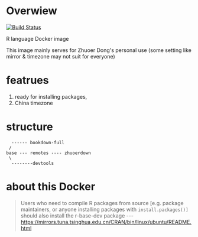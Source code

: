 # Overwiew
[![Build Status](https://travis-ci.com/dongzhuoer/docker-r-base.svg?branch=master)](https://travis-ci.com/dongzhuoer/docker-r-base)

R language Docker image

This image mainly serves for Zhuoer Dong's personal use (some setting like mirror & timezone may not suit for everyone)

# featrues 

1. ready for installing packages,
1. China timezone

# structure

```
  ------ bookdown-full
 /
base --- remotes ---- zhuoerdown
 \
  --------devtools 
```

# about this Docker

> Users who need to compile R packages from source [e.g. package maintainers, or anyone installing packages with `install.packages()]` should also install the r-base-dev package
> --- https://mirrors.tuna.tsinghua.edu.cn/CRAN/bin/linux/ubuntu/README.html  



